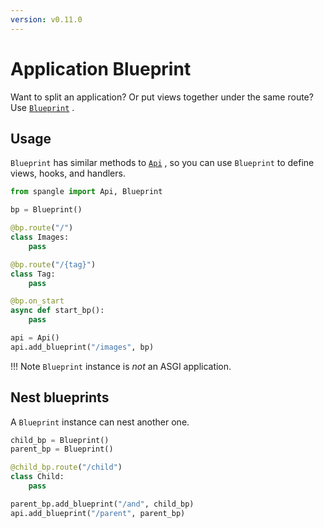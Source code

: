 ```yaml
---
version: v0.11.0
---
```


# Application Blueprint

Want to split an application? Or put views together under the same route? Use [`Blueprint`](../api/blueprint-py.md#Blueprint) .

## Usage

`Blueprint` has similar methods to [`Api`](../api/api-py.md#Api) , so you can use `Blueprint` to define views, hooks, and handlers.

```python
from spangle import Api, Blueprint

bp = Blueprint()

@bp.route("/")
class Images:
    pass

@bp.route("/{tag}")
class Tag:
    pass

@bp.on_start
async def start_bp():
    pass

api = Api()
api.add_blueprint("/images", bp)

```

!!! Note
`Blueprint` instance is _not_ an ASGI application.

## Nest blueprints

A `Blueprint` instance can nest another one.

```python
child_bp = Blueprint()
parent_bp = Blueprint()

@child_bp.route("/child")
class Child:
    pass

parent_bp.add_blueprint("/and", child_bp)
api.add_blueprint("/parent", parent_bp)

```
